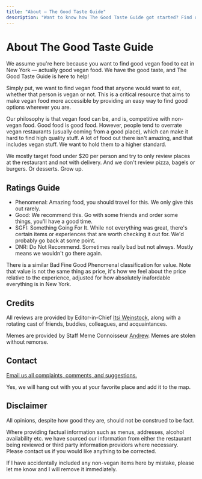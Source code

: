 ```yaml
---
title: "About — The Good Taste Guide"
description: "Want to know how The Good Taste Guide got started? Find out here!"
---
```


# About The Good Taste Guide

We assume you're here because you want to find good vegan food to eat in New York — actually good vegan food. We have the good taste, and The Good Taste Guide is here to help!

Simply put, we want to find vegan food that anyone would want to eat, whether that person is vegan or not. This is a critical resource that aims to make vegan food more accessible by providing an easy way to find good options wherever you are.

Our philosophy is that vegan food can be, and is, competitive with non-vegan food. Good food is good food. However, people tend to overrate vegan restaurants (usually coming from a good place), which can make it hard to find high quality stuff. A lot of food out there isn't amazing, and that includes vegan stuff. We want to hold them to a higher standard.

We mostly target food under $20 per person and try to only review places at the restaurant and not with delivery. And we don't review pizza, bagels or burgers. Or desserts. Grow up.

## Ratings Guide

- <span class="mono-info-about phenomenal">Phenomenal</span>: Amazing food, you should travel for this. We only give this out rarely.
- <span class="mono-info-about good">Good</span>: We recommend this. Go with some friends and order some things, you'll have a good time.
- <span class="mono-info-about sgfi">SGFI</span>: Something Going For It. While not everything was great, there's certain items or experiences that are worth checking it out for. We'd probably go back at some point.
- <span class="mono-info-about dnr">DNR</span>: Do Not Recommend. Sometimes really bad but not always. Mostly means we wouldn't go there again.

There is a similar <span class="mono-info-about dnr">Bad</span> <span class="mono-info-about sgfi">Fine</span> <span class="mono-info-about good">Good</span> <span class="mono-info-about phenomenal">Phenomenal</span> classification for value. Note that value is not the same thing as price, it's how we feel about the price relative to the experience, adjusted for how absolutely inafordable everything is in New York.

## Credits

All reviews are provided by Editor-in-Chief [Itsi Weinstock](https://itsiweinstock.com), along with a rotating cast of friends, buddies, colleagues, and acquaintances. 

Memes are provided by Staff Meme Connoisseur [Andrew](https://www.reddit.com/r/vegancirclejerk/). Memes are stolen without remorse.

## Contact

[Email us all complaints, comments, and suggestions.](mailto:contact@thegoodtaste.guide)

Yes, we will hang out with you at your favorite place and add it to the map.

## Disclaimer

All opinions, despite how good they are, should not be construed to be fact.

Where providing factual information such as menus, addresses, alcohol availability etc. we have sourced our information from either the restaurant being reviewed or third party information providors where necessary. Please contact us if you would like anything to be corrected.

If I have accidentally included any non-vegan items here by mistake, please let me know and I will remove it immediately.
